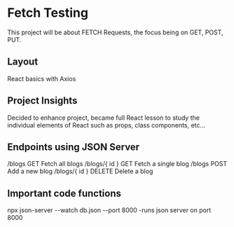 # Fetch Testing
This project will be about FETCH Requests, the focus being on GET, POST, PUT.

## Layout
React basics with Axios

## Project Insights
Decided to enhance project, became full React lesson to study the individual
elements of React such as props, class components, etc...

## Endpoints using JSON Server
/blogs             GET            Fetch all blogs
/blogs/{ id }      GET            Fetch a single blog
/blogs             POST           Add a new blog
/blogs/{ id }      DELETE         Delete a blog

## Important code functions
npx json-server --watch db.json --port 8000 -runs json server on port 8000